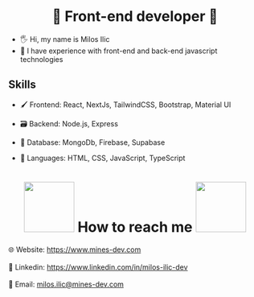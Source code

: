 <h1 align="center"> 👋 Front-end developer 👋 </h1>

- 🖐️ Hi, my name is Milos Ilic
- 📖 I have experience with front-end and back-end javascript technologies

## Skills
- 🖌️ Frontend: React, NextJs, TailwindCSS, Bootstrap, Material UI

- 🗃️ Backend: Node.js, Express

- 🧩 Database: MongoDb, Firebase, Supabase

- 💬 Languages: HTML, CSS, JavaScript, TypeScript

# <div align="center">  <img src='https://raw.githubusercontent.com/ShahriarShafin/ShahriarShafin/main/Assets/handshake.gif' width="100px" />  How to reach me  <img src='https://raw.githubusercontent.com/ShahriarShafin/ShahriarShafin/main/Assets/handshake.gif' width="100px" /> </div>


 🌐 Website: https://www.mines-dev.com
<br>
<br>
🤵   Linkedin: https://www.linkedin.com/in/milos-ilic-dev
<br>
<br>
📧 Email: milos.ilic@mines-dev.com
